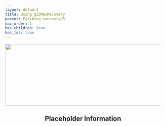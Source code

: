 ```yaml
---
layout: default
title: Using gibMacRecovery
parent: Fetching recoveryOS
nav_order: 1
has_children: true
has_toc: true
---
```


<p align="center">
  <img width="650" height="200" src="../../../../assets/Header-Placeholder.png">
</p>

<h2 align="center">Placeholder Information</h2>

